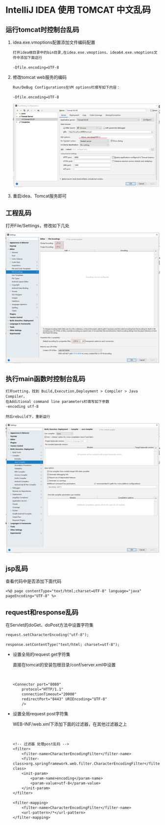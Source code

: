 IntelliJ IDEA 使用 TOMCAT 中文乱码
==


## 运行tomcat时控制台乱码
1. idea.exe.vmoptions配置添加文件编码配置
    ```text
    打开idea根目录中的bin目录,在idea.exe.vmoptions、idea64.exe.vmoptions文件中添加下面这行
    
    -Dfile.encoding=UTF-8
    ```

2. 修改tomcat web服务的编码
    ```text
    Run/DeBug Configurations在VM options栏填写如下内容：
    
    -Dfile.encoding=UTF-8
    ```
    
    ![](../images/tomcat/tomcat乱码03.png)

3. 重启idea、Tomcat服务即可


## 工程乱码
打开File/Settings，修改如下几处

![](../images/tomcat/tomcat乱码01.png)


## 执行main函数时控制台乱码
```text
打开setting，找到 Build,Execution,Deployment > Compiler > Java Compiler， 
在Additional command line parameters栏填写如下参数
-encoding utf-8

然后rebuild下，重新运行
```
![](../images/tomcat/tomcat乱码02.png)


## jsp乱码
查看代码中是否添加下面代码
```text
<%@ page contentType="text/html;charset=UTF-8" language="java" pageEncoding="UTF-8" %>
```

## request和response乱码
在Servlet的doGet、doPost方法中设置字符集
```text
request.setCharacterEncoding("utf-8");

response.setContentType("text/html; charset=utf-8");
```

* 设置全局的request get字符集

    直接在tomcat的安装包根目录/conf/server.xml中设置
    ```text
    

    <Connector port="8080" 
        protocol="HTTP/1.1"
        connectionTimeout="20000" 
        redirectPort="8443" URIEncoding="UTF-8" 
        />
    ```

* 设置全局request post字符集

    WEB-INF/web.xml下添加下面的过滤器，在其他过滤器之上
    ```


    <!-- 过滤器 处理post乱码 -->
    <filter>
        <filter-name>CharacterEncodingFilter</filter-name>
        <filter-class>org.springframework.web.filter.CharacterEncodingFilter</filter-class>
        <init-param>
            <param-name>encoding</param-name>
            <param-value>utf-8</param-value>
        </init-param>
    </filter>

    <filter-mapping>
        <filter-name>CharacterEncodingFilter</filter-name>
        <url-pattern>/*</url-pattern>
    </filter-mapping>
    ```
